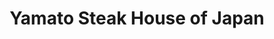 ---
layout: place
title: "Yamato Steak House of Japan"
permalink: /pennsylvania/somerset/yamato-steak-house-of-japan.html
stateAbbr: PA
stateName: Pennsylvania
cityName: Somerset
seo:
  name: "Yamato Steak House of Japan"
  type: Restaurant
  links: null
description: "Yamato Steak House of Japan serves delicious sushi in Somerset, Pennsylvania. Try fresh Japanese dishes for a great dining experience. "
place_id: ChIJmem0t4LeyokRGDIr-daiT_E
photos:
  - name: >-
      places/ChIJmem0t4LeyokRGDIr-daiT_E/photos/AeeoHcJj6b4L3UOMFWNkWZ8NSKsJa9aVwViFgF3jy1WjO5oY2A97lS-ESNKSc1XnXOaqRH9m3l75L5AmcghfrUpcyxzBxU5FkPnK6mKrqprq6HftllRkLv_7xMJ9_exP8dFZ2xkZuQyxkQUqx0UjyyCaMyWtWdaXj03TOOSoEVDIrm77skmlswN7lhW7m9BTzv5zg1Py70i0IxPAy7NqtjifVo_64W0z4aOIvqp8W0C9QiSGPM7oJakrg5CLf7KsdheiazL1C3EJmy1EGfTnsin0Uz849Y4HWh2vC10-AUNGehqkJqA7s1vdGtc5LaE3B0ucQT5KkwVXtigAirLyCBnYMU52XzqlodzthTluWUI9A5w3rqcffEOHL0sfyPy3asydcEH9Mhsvs997xBbGajNY3sOvkFpb8T0lnOnl3MsROmQnSg
    widthPx: 1920
    heightPx: 1080
    authorAttributions:
      - displayName: Ashley M. Pappal
        uri: https://maps.google.com/maps/contrib/103029578144004391071
        photoUri: >-
          https://lh3.googleusercontent.com/a-/ALV-UjXUEFYB6CXgvn4--blmJMcjGP-qIK10a_GA4CEeJZQgIdC8xL39Nw=s100-p-k-no-mo
    flagContentUri: >-
      https://www.google.com/local/imagery/report/?cb_client=maps_api_places.places_api&image_key=!1e10!2sCIHM0ogKEICAgID4lpvCQw&hl=en-US
    googleMapsUri: >-
      https://www.google.com/maps/place//data=!3m4!1e2!3m2!1sCIHM0ogKEICAgID4lpvCQw!2e10!4m2!3m1!1s0x89cade82b7b4e999:0xf14fa2d6f92b3218
  - name: >-
      places/ChIJmem0t4LeyokRGDIr-daiT_E/photos/AeeoHcL9pB_mvQdJEF9sIdVgrkudBFZmPPBPCMQGI1A-g5Y_koqvRnDsQ_3vocFWghcDdHvQeSQDuE9pzG16f-98OBi2NAaFzYpXHRMAFYSIqTChQrjemJCpAdeP2Oi1C5tBnXo2fYRjlFQhyhJkIkrPtvhCXw42GJ7IdqUYquWjEaAaAeY0q2l9wcwrFSJAC-G_niq-V5BMwuTS20J0DnGpNmxjHQBYRrM6ECZJmjgGmJwQS1a1qvhD7pHj63DqoPUngN1RHhJqFTQ7nB_R8H-hnmdQ9sA_uUDgTGnZx89DgUBeHjkiGTjq0_Am4tc-9fjJcDvu1TG-q9DRq4qvw8CP7Dwx_sAIwuHyGUR6drt1EzjY99x1ibekZhjWrER-YPEI9XTz-obuD6KWPPjp91c7fXRZ1qxx_pyn6ZfpyhpeE2jsgCk
    widthPx: 3000
    heightPx: 4000
    authorAttributions:
      - displayName: Karla Diamond
        uri: https://maps.google.com/maps/contrib/111815414030527599273
        photoUri: >-
          https://lh3.googleusercontent.com/a-/ALV-UjUcIdcTxXeDz2XdzfsToZ4NFcgYr7ARav9-UbtQLQXT9BO9JCKp=s100-p-k-no-mo
    flagContentUri: >-
      https://www.google.com/local/imagery/report/?cb_client=maps_api_places.places_api&image_key=!1e10!2sCIHM0ogKEICAgICNvpz64QE&hl=en-US
    googleMapsUri: >-
      https://www.google.com/maps/place//data=!3m4!1e2!3m2!1sCIHM0ogKEICAgICNvpz64QE!2e10!4m2!3m1!1s0x89cade82b7b4e999:0xf14fa2d6f92b3218
  - name: >-
      places/ChIJmem0t4LeyokRGDIr-daiT_E/photos/AeeoHcLgiqqsVhCGgbalI4u-8HjEmZoQ7eqBHzCBj5sTSzJ0K3hLTwjcT3vrDiwPtTnpVUq6d6keXyjFeQF4sMq51bEqmGCIKTd0KH4ddfcBL-Z1LX3pmc_-mBbym27iZBo04LvK2ze1n2VddlfSRYlcSF2B6hKewRzS9DrxuaFRkiKv380D44szZsUCI59un_r8mjGpFq981BL6aRQpapuDYPQusogZ-3pYJqUmJRbvQ833Ks-nHwxqD0T2CY97275gd9-SFmmdTzBSEk9ODfHC7bFd47Mp7JGinne2M_mwe_Z6D6mbzU-mrJI764nuq-2gv-r0eR6ti6n0nV2LSrIFJTmLVE-dyM4ZC9kA5DU5HJUuqxAzeM2-yHeAbdsCg2unUpU3dolQClzFJeeoayP3_a8ovZHa7eY_wFd9JSubBbw
    widthPx: 2992
    heightPx: 2992
    authorAttributions:
      - displayName: Deb O
        uri: https://maps.google.com/maps/contrib/104553369242681397257
        photoUri: >-
          https://lh3.googleusercontent.com/a-/ALV-UjU-8GPxefh3KeXDN3ts4tqLli5fnxj9QSaA1JzD4LuPa8DAW1vn=s100-p-k-no-mo
    flagContentUri: >-
      https://www.google.com/local/imagery/report/?cb_client=maps_api_places.places_api&image_key=!1e10!2sCIHM0ogKEICAgIDT6-n7Qw&hl=en-US
    googleMapsUri: >-
      https://www.google.com/maps/place//data=!3m4!1e2!3m2!1sCIHM0ogKEICAgIDT6-n7Qw!2e10!4m2!3m1!1s0x89cade82b7b4e999:0xf14fa2d6f92b3218
  - name: >-
      places/ChIJmem0t4LeyokRGDIr-daiT_E/photos/AeeoHcK7zG60sFp7bIiogGi3nAcLXmszdm-Utfev4TCOB8HvGRlcz5Nfv8RaghYO8HEJA6xFiFGUFY872MoQWGeO91u8XKz6GRYP1RCmLWzZdRyGk9vJwj-Gcr6CYL-rSilOlqQRGYoQCXznvgasCTwLZT_EUKhW5xdmwM0ddtkckyg-8Dw5FjVb4xLoVLVMtKsk5wcK2rAFxPwKoIcOF4cesHLojFjbIm1yPzDOGDZnhnw7WSi5CYFw59s3oM-ckrvpWK3V1FSx5BvQdootGzn4vejRyUG6nAIcM_jBPmR5AE2-muCyt4S9VkWY3_LqRLXNd_2xL3b0fX4uIvjepqZ2r-YQVuc18XtjBoDqwBkf9G-ZKqcCZ10iVODCCZmg-YOH8_ltdU6gWcSMJSjCEVhPx715J8PrJkrWc8nmTxBtIPEJyg
    widthPx: 3000
    heightPx: 4000
    authorAttributions:
      - displayName: Lala
        uri: https://maps.google.com/maps/contrib/117890756945735329989
        photoUri: >-
          https://lh3.googleusercontent.com/a-/ALV-UjWUIDmQr8hEfguZToA6xZSQ3wRZrEG_9OHJErVcgr5DEpl-kyN4=s100-p-k-no-mo
    flagContentUri: >-
      https://www.google.com/local/imagery/report/?cb_client=maps_api_places.places_api&image_key=!1e10!2sCIHM0ogKEICAgICqk421SA&hl=en-US
    googleMapsUri: >-
      https://www.google.com/maps/place//data=!3m4!1e2!3m2!1sCIHM0ogKEICAgICqk421SA!2e10!4m2!3m1!1s0x89cade82b7b4e999:0xf14fa2d6f92b3218
  - name: >-
      places/ChIJmem0t4LeyokRGDIr-daiT_E/photos/AeeoHcIa8RGWM-gNpZlM_AT3-XGnXJJWWK76jI_uComGuf4RVrowqZ5nn87MQUumS-eHcFb7cBKaWJkWkJkbu01cpzX1H2Ypdrr2MuRUBqvEkiySBXaUxa0KOvYpSScZiO7Ve-rcooMu6ri2YDWtLWxfT1o3rRTUzZqE36UTZC7W5b4HsuTVkuhphCDQn6pjUwNAbrghyjdSdqAFd05fQjx1EP52IsENT5lMUR-y43vwMAJunKMY96NbwHttx6WVhPB_G9q7IGLrJEFmOF2nIFAY4GLwariC-xcEiIGfpPejrH_wTOCd_5YaRHu48z-ZAGbHPXuk7sYO4RUJ-VXRxDcuazpOrcmhc14EX9tE9_NgF0jwj-cXWt6dFVswQvy6V08Q9lGPbTPOVQMR7UDTBbyUVt6kGYg_fRfFdC3T59WcPUZcN48
    widthPx: 4624
    heightPx: 3468
    authorAttributions:
      - displayName: Cassidi Helsel
        uri: https://maps.google.com/maps/contrib/111030555055963926498
        photoUri: >-
          https://lh3.googleusercontent.com/a-/ALV-UjWA3_-FxQCosgEFZCw1I5S8o_0IDdMuBI23xmbfargqq9IP-zqJeA=s100-p-k-no-mo
    flagContentUri: >-
      https://www.google.com/local/imagery/report/?cb_client=maps_api_places.places_api&image_key=!1e10!2sCIHM0ogKEICAgIDVhafDxwE&hl=en-US
    googleMapsUri: >-
      https://www.google.com/maps/place//data=!3m4!1e2!3m2!1sCIHM0ogKEICAgIDVhafDxwE!2e10!4m2!3m1!1s0x89cade82b7b4e999:0xf14fa2d6f92b3218
  - name: >-
      places/ChIJmem0t4LeyokRGDIr-daiT_E/photos/AeeoHcJhCtCkosixvf0rOlgX5VS0FolYUPNCav9DFjG-u1jyjZ0_BGarjHtpk3J1-XBERaVHJCMdfOs2eM9Yo1kH3NtItscVjlwxUSAo8jxlCNdIHs-QfIHTP8wTVF6wlWR8bRykwwHKELW4Ov3-miLT99WKHHwmjfNELIdyF_s94FYN7tExxL8HkNDyDaMYyxRathiUrQkRwJMleIvMZtYZf9fypCDY8VKOPS1bU7zmwmqO9TgllUHpDTktqyr4mJUx4npsSmkF6xGBqXRZnSvPzLcmW-Fww_3-A2xCcSS7dq1P0ZOuMFwuElAQ04YC3q4PvYKe38TFMGvdj0_wRNEEpXAF7FGvFh7-Myyt4f0h6ZchFL0ha_K0BUSQd2X0qxDyL16xCY83ePnet08IEVSg6isYlISSRZWme14w9ukxZGMV3Qr8
    widthPx: 2473
    heightPx: 2885
    authorAttributions:
      - displayName: Lala
        uri: https://maps.google.com/maps/contrib/117890756945735329989
        photoUri: >-
          https://lh3.googleusercontent.com/a-/ALV-UjWUIDmQr8hEfguZToA6xZSQ3wRZrEG_9OHJErVcgr5DEpl-kyN4=s100-p-k-no-mo
    flagContentUri: >-
      https://www.google.com/local/imagery/report/?cb_client=maps_api_places.places_api&image_key=!1e10!2sCIHM0ogKEICAgICqk421iAE&hl=en-US
    googleMapsUri: >-
      https://www.google.com/maps/place//data=!3m4!1e2!3m2!1sCIHM0ogKEICAgICqk421iAE!2e10!4m2!3m1!1s0x89cade82b7b4e999:0xf14fa2d6f92b3218
  - name: >-
      places/ChIJmem0t4LeyokRGDIr-daiT_E/photos/AeeoHcIJbgb2gF-NJF4qKn04jorkGh0m3N92t0DXVT0C21kSK8x5bC2r0LVNtuaM_nr4zA_Kp4Nwq2BywkxVIyJGd0c6WvejpWpeJWj9Mj4NlpgL1zGLMofUvdJmX7ENHmnG2QzZj62wy3XbrqbbN3VvxMSIbYCEKRemXYtDBdGYAhH2vxDjzFDNdoZ4lubKI69oPzkUVaUq6BecWbILx-OCM9fiUjZUeoKYfd-VC7ftTtpDT_mYxkGaFWw_jxLhSKjCplwiJx8CuJh5Zl2ooeazmH2rZstUQmidi3zCCyoDecpiDIIVejgBY8V64DBq3cKLB9GN84osGFxFy6A3w8P0rayvIzHlksljv1OBG6s4hTlB9JPE6IX84oowo134EjoR5c0unbIuyOe-MEX0SuKfVg8o03hMx7kt_QhS20EEhuCYIl-O
    widthPx: 3264
    heightPx: 2448
    authorAttributions:
      - displayName: tm TM
        uri: https://maps.google.com/maps/contrib/105463536341303115180
        photoUri: >-
          https://lh3.googleusercontent.com/a/ACg8ocJ8U3fI_M8IGdZ8oA5Hk-NUwvGm69j7PHCQ6CfxuHidZoemmw=s100-p-k-no-mo
    flagContentUri: >-
      https://www.google.com/local/imagery/report/?cb_client=maps_api_places.places_api&image_key=!1e10!2sCIHM0ogKEICAgIDy89yKxgE&hl=en-US
    googleMapsUri: >-
      https://www.google.com/maps/place//data=!3m4!1e2!3m2!1sCIHM0ogKEICAgIDy89yKxgE!2e10!4m2!3m1!1s0x89cade82b7b4e999:0xf14fa2d6f92b3218
  - name: >-
      places/ChIJmem0t4LeyokRGDIr-daiT_E/photos/AeeoHcKEm7s_3hver17yfBD8z-_SxYUBkDc1o46SdMrAIrjU1pgB8T2suO2pmS2ymRQwSyCVwP9O7v5Xjb3f3VB7o0HcMmeAcs6EW1yhVEJiZC-eOe_hdJhFxfGApB9bWqSA89ZyIwwenBQITYha30rBKEFuPvemtfHqvgLeDT4A5VjtvktUyeqrTK0eozWHTHNKubunRlyMEoZtUGDX4PRIvKDYbeD_E6wSWhujQAC7rsT2SJXEIYTvBpe_d_jdKsbiwb18lJc5KLxbwdUiiaphobLdGFz35JbmuDbuCoYUC75TywK22F3ch0utSoiAJmbSW39WxkLTPG9tW2ZncIUWQ9yAqPPTUURkHosdeLwpP4uW-N377WvgupWu2yJ9EBZDq9bAcnP7op0rssy-lXVsICrx-2t1aT2iNxtJCmfGOXdKWQ
    widthPx: 3120
    heightPx: 4160
    authorAttributions:
      - displayName: Kaylin Folmar
        uri: https://maps.google.com/maps/contrib/108123369864349534071
        photoUri: >-
          https://lh3.googleusercontent.com/a/ACg8ocJ9HkfKAmHrN09hbwS_kodbmSKsgaRQJZqjAgdxc0FjHZpw5Q=s100-p-k-no-mo
    flagContentUri: >-
      https://www.google.com/local/imagery/report/?cb_client=maps_api_places.places_api&image_key=!1e10!2sCIHM0ogKEICAgICqhMHOCw&hl=en-US
    googleMapsUri: >-
      https://www.google.com/maps/place//data=!3m4!1e2!3m2!1sCIHM0ogKEICAgICqhMHOCw!2e10!4m2!3m1!1s0x89cade82b7b4e999:0xf14fa2d6f92b3218
  - name: >-
      places/ChIJmem0t4LeyokRGDIr-daiT_E/photos/AeeoHcJAOt4TrmHtjWNYyPmcMLxwwk15iffjgHfz0yB-CKDV7TNRM4nq5FQgxHvsElnkrv0svgYzNgLGpknBJttnu5og8a7jLqfC1sZgR8ShXvvXHraukTYsMaiz5-8Ch3lHSSaiokkIRBXP0OnPNye-B5nzGuCwZ5hrUJhpRZuQk58-9R9itQxWBRrVc2EpqpYA-_JeTz0Lf_z6dhKOuVXSQIJkh8gcD64s4Ft8sEaHZyGMTH1_8J3PTDBG0qtR3bYot0jsnw-epilzSgt6potglwPQRKu8P4vev6qSnm1Kd63-5Fzju-6969TA9qIT9e_wbbFYlCNw4w1cTedF6SAWdowHaiq63NOMhROljccH00gAVHPUTPjfhP24uWOWWPXnSgf7rn7wPAIaqR2VdlPbrCi3IA2KbElLZCM12Z0JlqshUw
    widthPx: 4032
    heightPx: 3024
    authorAttributions:
      - displayName: W H
        uri: https://maps.google.com/maps/contrib/112312815849377160712
        photoUri: >-
          https://lh3.googleusercontent.com/a-/ALV-UjW6l5csBxBFUFWdwcVgYc6vsTpKARe3tQe9otuTYfe_1B8WslasRQ=s100-p-k-no-mo
    flagContentUri: >-
      https://www.google.com/local/imagery/report/?cb_client=maps_api_places.places_api&image_key=!1e10!2sCIHM0ogKEICAgICMqrilDA&hl=en-US
    googleMapsUri: >-
      https://www.google.com/maps/place//data=!3m4!1e2!3m2!1sCIHM0ogKEICAgICMqrilDA!2e10!4m2!3m1!1s0x89cade82b7b4e999:0xf14fa2d6f92b3218
  - name: >-
      places/ChIJmem0t4LeyokRGDIr-daiT_E/photos/AeeoHcJ0S_8PD-ACVIXqXLvWJO6X1beJNap9Ti3Vhs_twotatMa4Ld-ajo1wnxXTM7PlFpxOlPX_BJWliQfpXDkCgYoLNYk6VJxH22SAtnQs1nyo9H9np2YXfP9Db9qG38yVNp0Mf4-3HtSfZ-ysVnzRRkSSRNg8jf5iiX--Qn9iikqhiVvno18Q4hotR-TCOeCPWWcKGk_tGf06b66npzNPG8NrSd38NojSaUy0rO843GGQB0IsDeQ0bGKDw11ulOEeTsgEpYyEWp4rsYWiwSbFf_mehkek_mr8bbI6Zc0upeSRaL7aY9uCNQSXVJfen4zyqQWqFKo6YOZPjnL6Z4nQgATFtOWb__QLglAu0mCSiI8U1fxI0T6JpgVgzu1ZtiwjoOUadvVPZnpst0b4BdN6Jc38mSYJ9yBQ9xvQCBaonCeVse8f
    widthPx: 3024
    heightPx: 4032
    authorAttributions:
      - displayName: 连珊
        uri: https://maps.google.com/maps/contrib/111882078953760626251
        photoUri: >-
          https://lh3.googleusercontent.com/a/ACg8ocJhLKy0si3zczTEV0OcjlyVsnX8D-yvBAzseoURRXawHiIMvw=s100-p-k-no-mo
    flagContentUri: >-
      https://www.google.com/local/imagery/report/?cb_client=maps_api_places.places_api&image_key=!1e10!2sCIHM0ogKEICAgIDVjfaB2gE&hl=en-US
    googleMapsUri: >-
      https://www.google.com/maps/place//data=!3m4!1e2!3m2!1sCIHM0ogKEICAgIDVjfaB2gE!2e10!4m2!3m1!1s0x89cade82b7b4e999:0xf14fa2d6f92b3218
address: 1606 N Ctr Ave, Somerset, PA 15501, USA
street: 1606 N Ctr Ave
city: Somerset
state: PA
zip: '15501'
country: USA
neighborhood: null
latitude: '40.037863'
longitude: '-79.073384'
accessibility_options:
  wheelchairAccessibleParking: true
  wheelchairAccessibleEntrance: true
  wheelchairAccessibleRestroom: true
  wheelchairAccessibleSeating: true
business_status: OPERATIONAL
name: Yamato Steak House of Japan
google_maps_links:
  directionsUri: >-
    https://www.google.com/maps/dir//''/data=!4m7!4m6!1m1!4e2!1m2!1m1!1s0x89cade82b7b4e999:0xf14fa2d6f92b3218!3e0
  placeUri: https://maps.google.com/?cid=17388295730487833112
  writeAReviewUri: >-
    https://www.google.com/maps/place//data=!4m3!3m2!1s0x89cade82b7b4e999:0xf14fa2d6f92b3218!12e1
  reviewsUri: >-
    https://www.google.com/maps/place//data=!4m4!3m3!1s0x89cade82b7b4e999:0xf14fa2d6f92b3218!9m1!1b1
  photosUri: >-
    https://www.google.com/maps/place//data=!4m3!3m2!1s0x89cade82b7b4e999:0xf14fa2d6f92b3218!10e5
primary_type: Japanese Restaurant
opening_hours:
  regular: null
  current: null
secondary_opening_hours:
  regular:
    weekdayDescriptions: null
    type: null
  current:
    weekdayDescriptions: null
    type: null
phone: null
price_level: null
price_range: null
rating: null
rating_count: 0
website: null
reviews: null
parking_options: null
payment_options: null
allow_dogs: null
curbside_pickup: null
delivery: null
dine_in: null
good_for_children: null
good_for_groups: null
good_for_sports: null
live_music: null
menu_for_children: null
outdoor_seating: null
reservable: null
restroom: null
serves_beer: null
serves_breakfast: null
serves_brunch: null
serves_cocktails: null
serves_coffee: null
serves_dinner: null
serves_dessert: null
serves_lunch: null
serves_vegetarian_food: null
serves_wine: null
takeout: null
summary: null

---